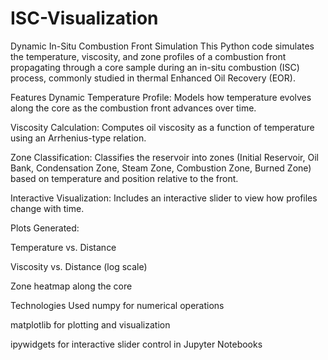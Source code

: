 # ISC-Visualization

Dynamic In-Situ Combustion Front Simulation
This Python code simulates the temperature, viscosity, and zone profiles of a combustion front propagating through a core sample during an in-situ combustion (ISC) process, commonly studied in thermal Enhanced Oil Recovery (EOR).

Features
Dynamic Temperature Profile: Models how temperature evolves along the core as the combustion front advances over time.

Viscosity Calculation: Computes oil viscosity as a function of temperature using an Arrhenius-type relation.

Zone Classification: Classifies the reservoir into zones (Initial Reservoir, Oil Bank, Condensation Zone, Steam Zone, Combustion Zone, Burned Zone) based on temperature and position relative to the front.

Interactive Visualization: Includes an interactive slider to view how profiles change with time.

Plots Generated:

Temperature vs. Distance

Viscosity vs. Distance (log scale)

Zone heatmap along the core

Technologies Used
numpy for numerical operations

matplotlib for plotting and visualization

ipywidgets for interactive slider control in Jupyter Notebooks
